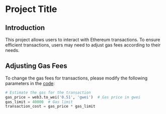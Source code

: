 # Project Title

## Introduction

This project allows users to interact with Ethereum transactions. To ensure efficient transactions, users may need to adjust gas fees according to their needs.

## Adjusting Gas Fees

To change the gas fees for transactions, please modify the following parameters in the [code](https://github.com/parzivalishan/newsuper/blob/main/tools/mutlisender.py):

```python
# Estimate the gas for the transaction
gas_price = web3.to_wei('0.51', 'gwei')  # Gas price in gwei
gas_limit = 40000  # Gas limit
transaction_cost = gas_price * gas_limit
